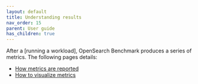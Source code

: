 ```yaml
---
layout: default
title: Understanding results
nav_order: 15
parent: User guide
has_children: true
---
```


After a [running a workload], OpenSearch Benchmark produces a series of metrics. The following pages details:

- [How metrics are reported]({{site.url}}{{site.baseurl}}/benchmark/user-guide/understanding-results/summary-reports/)
- [How to visualize metrics]({{site.url}}{{site.baseurl}}/benchmark/user-guide/understanding-results/telemetry/)